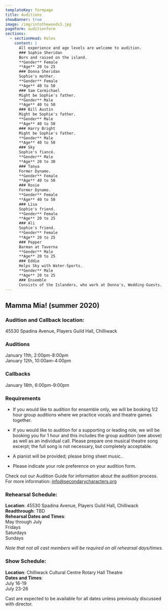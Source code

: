 ```yaml
---
templateKey: formpage
title: Auditions
showBanner: true
image: /img/intothewoods3.jpg
pageForm: auditionform
sections:
  - sectionHead: Roles
    content: |
      All experience and age levels are welcome to audition.
      ### ​Sophie Sheridan
      ​Born and raised on the island.  
      **Gender** Female  
      **Age** 20 to 25
      ### Donna Sheridan
      Sophie's mother.  
      **Gender** Female  
      **Age** 40 to 50
      ### Sam Carmichael
      Might be Sophie's father.  
      **Gender** Male  
      **Age** 40 to 50
      ### Bill Austin
      Might be Sophie's father.  
      **Gender** Male  
      **Age** 40 to 50
      ### Harry Bright
      Might be Sophie's father.  
      **Gender** Male  
      **Age** 40 to 50
      ### Sky
      Sophie's fiancé.  
      **Gender** Male  
      **Age** 20 to 30
      ### Tanya
      Former Dynamo.  
      **Gender** Female  
      **Age** 40 to 50
      ### Rosie
      Former Dynamo.  
      **Gender** Female   
      **Age** 40 to 50
      ### Lisa
      Sophie's friend.  
      **Gender** Female   
      **Age** 20 to 25
      ### Ali
      Sophie's friend.  
      **Gender** Female  
      **Age** 20 to 25
      ### Pepper
      Barman at Taverna  
      **Gender** Male  
      **Age** 20 to 25
      ### Eddie
      Helps Sky with Water-Sports.  
      **Gender** Male  
      **Age** 20 to 25
      ### Ensemble
      Consists of the Islanders, who work at Donna's, Wedding-Guests.
---
```


## Mamma Mia! (summer 2020)

### Audition and Callback location:

45530 Spadina Avenue, Players Guild Hall, Chilliwack

### Auditions

January 11th, 2:00pm-8:00pm  
January 12th, 10:00am-4:00pm

### Callbacks

January 18th, 6:00pm-9:00pm

### Requirements

- If you would like to audition for ensemble only, we will be booking 1/2 hour group auditions where we practice vocals and theatre games together.

- If you would like to audition for a supporting or leading role, we will be booking you for 1 hour and this includes the group audition (see above) as well as an individual call. Please prepare one musical theatre song excerpt; the full song is not necessary, but completely acceptable.

- A pianist will be provided; please bring sheet music..

- Please indicate your role preference on your audition form.

Check out our Audition Guide for information about the audition process.
For more information: info@secondarycharacters.org

### Rehearsal Schedule:

**​Location**: 45530 Spadina Avenue, Players Guild Hall, Chilliwack  
**Readthrough**: TBD  
**Rehearsal Dates and Times**:  
May through July  
Fridays  
Saturdays  
​Sundays

_Note that not all cast members will be required on all rehearsal days/times._

### Show Schedule:

**Location**: Chilliwack Cultural Centre Rotary Hall Theatre  
**Dates and Times**:  
July 16-19  
July 23-26

Cast are expected to be available for all dates unless previously discussed with director.
